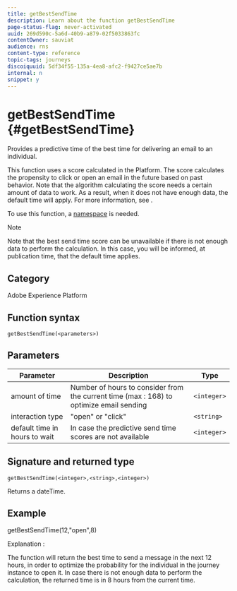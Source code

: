 ```yaml
---
title: getBestSendTime
description: Learn about the function getBestSendTime
page-status-flag: never-activated
uuid: 269d590c-5a6d-40b9-a879-02f5033863fc
contentOwner: sauviat
audience: rns
content-type: reference
topic-tags: journeys
discoiquuid: 5df34f55-135a-4ea8-afc2-f9427ce5ae7b
internal: n
snippet: y
---
```


# getBestSendTime {#getBestSendTime}

Provides a predictive time of the best time for delivering an email to an individual. 

This function uses a score calculated in the Platform. The score calculates the propensity to click or open an email in the future based on past behavior. Note that the algorithm calculating the score needs a certain amount of data to work. As a result, when it does not have enough data, the default time will apply. For more information, see [](../building-journeys/wait-activity.md).

To use this function, a [namespace](../event/eventnamespace.md) is needed.

>[!NOTE]
>
>Note that the best send time score can be unavailable if there is not enough data to perform the calculation. In this case, you will be informed, at publication time, that the default time applies.

## Category

Adobe Experience Platform

## Function syntax

`getBestSendTime(<parameters>)`

## Parameters

|Parameter|Description|Type|
|--- |--- |--- |
|amount of time|Number of hours to consider from the current time (max : 168) to optimize email sending|`<integer>`|
|interaction type|"open" or "click"|`<string>`|
|default time in hours to wait|In case the predictive send time scores are not available|`<integer>`|

## Signature and returned type

`getBestSendTime(<integer>,<string>,<integer>)`

Returns a dateTime.

## Example

getBestSendTime(12,"open",8)

Explanation :

The function will return the best time to send a message in the next 12 hours, in order to optimize the probability for the individual in the journey instance to open it. In case there is not enough data to perform the calculation, the returned time is in 8 hours from the current time.
